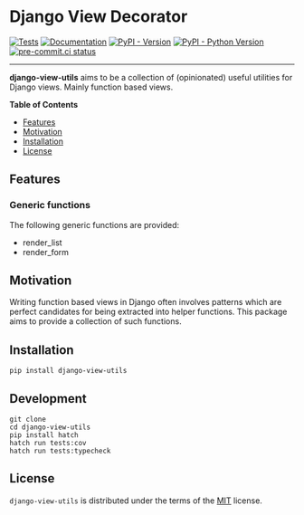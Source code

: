 # Django View Decorator

[![Tests](https://github.com/valberg/django-view-utils/actions/workflows/test.yml/badge.svg)](https://github.com/valberg/django-view-utils/actions/workflows/test.yml)
[![Documentation](https://readthedocs.org/projects/django-view-utils/badge/?version=latest)](https://django-view-utils.readthedocs.io/en/latest/?badge=latest)
[![PyPI - Version](https://img.shields.io/pypi/v/django-view-utils.svg)](https://pypi.org/project/django-view-utils)
[![PyPI - Python Version](https://img.shields.io/pypi/pyversions/django-view-utils.svg)](https://pypi.org/project/django-view-utils)
[![pre-commit.ci status](https://results.pre-commit.ci/badge/github/valberg/django-view-utils/main.svg)](https://results.pre-commit.ci/latest/github/valberg/django-view-utils/main)

-----

**django-view-utils** aims to be a collection of (opinionated) useful utilities for Django views. Mainly function based views.


**Table of Contents**

- [Features](#features)
- [Motivation](#motivation)
- [Installation](#installation)
- [License](#license)

## Features

### Generic functions

The following generic functions are provided:

- render_list
- render_form

## Motivation

Writing function based views in Django often involves patterns which are perfect candidates for being extracted into
helper functions. This package aims to provide a collection of such functions.

## Installation

```console
pip install django-view-utils
```

## Development

```console
git clone
cd django-view-utils
pip install hatch
hatch run tests:cov
hatch run tests:typecheck
```

## License

`django-view-utils` is distributed under the terms of the [MIT](https://spdx.org/licenses/MIT.html) license.
